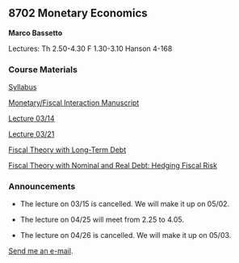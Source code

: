 ## 8702 Monetary Economics

**Marco Bassetto**

Lectures: Th 2.50-4.30 F 1.30-3.10 Hanson 4-168

### Course Materials

[Syllabus](/teaching/8702/files/syllabus.pdf)

[Monetary/Fiscal Interaction Manuscript](/teaching/8702/files/bassettomonetaryfiscalinteraction.pdf)

[Lecture 03/14](/teaching/8702/files/lecture2.pdf)

[Lecture 03/21](/teaching/8702/files/lecture3formerly4.pdf)

[Fiscal Theory with Long-Term Debt](/teaching/8702/files/ftpllongtermdebt.pdf)

[Fiscal Theory with Nominal and Real Debt: Hedging Fiscal Risk](/teaching/8702/files/taxsmoothing.pdf)

### Announcements

- The lecture on 03/15 is cancelled. We will make it up on 05/02.

- The lecture on 04/25 will meet from 2.25 to 4.05.

- The lecture on 04/26 is cancelled. We will make it up on 05/03.

[Send me an e-mail](mailto:bassetto@nber.org).
